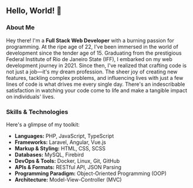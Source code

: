 ## Hello, World! 👋

### About Me

Hey there! I'm a **Full Stack Web Developer** with a burning passion for programming. At the ripe age of 22, I've been immersed in the world of development since the tender age of 15. Graduating from the prestigious Federal Institute of Rio de Janeiro State (IFF), I embarked on my web development journey in 2021. Since then, I've realized that crafting code is not just a job—it's my dream profession. The sheer joy of creating new features, tackling complex problems, and influencing lives with just a few lines of code is what drives me every single day. There's an indescribable satisfaction in watching your code come to life and make a tangible impact on individuals' lives.

### Skills & Technologies

Here's a glimpse of my toolkit:

- **Languages:** PHP, JavaScript, TypeScript
- **Frameworks:** Laravel, Angular, Vue.js
- **Markup & Styling:** HTML, CSS, SCSS
- **Databases:** MySQL, Firebird
- **DevOps & Tools:** Docker, Linux, Git, GitHub
- **APIs & Formats:** RESTful API, JSON Parsing
- **Programming Paradigm:** Object-Oriented Programming (OOP)
- **Architecture:** Model-View-Controller (MVC)
